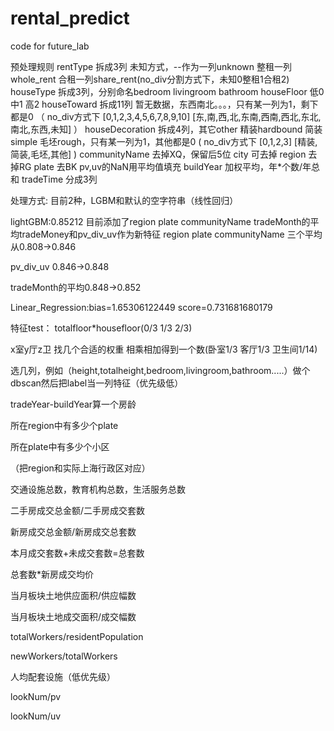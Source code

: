 # rental_predict
code for future_lab

预处理规则
rentType 拆成3列 未知方式，--作为一列unknown 整租一列whole_rent 合租一列share_rent(no_div分割方式下，未知0整租1合租2)
houseType 拆成3列，分别命名bedroom livingroom bathroom
houseFloor 低0 中1 高2
houseToward 拆成11列 暂无数据，东西南北。。。，只有某一列为1，剩下都是0
（
no_div方式下
[0,1,2,3,4,5,6,7,8,9,10]
[东,南,西,北,东南,西南,西北,东北,南北,东西,未知]
）
houseDecoration 拆成4列，其它other 精装hardbound 简装simple 毛坯rough，只有某一列为1，其他都是0
(
no_div方式下
[0,1,2,3]
[精装,简装,毛坯,其他]
)
communityName 去掉XQ，保留后5位
city 可去掉
region 去掉RG
plate 去BK
pv,uv的NaN用平均值填充
buildYear 加权平均，年*个数/年总和
tradeTime 分成3列


处理方式:
目前2种，LGBM和默认的空字符串（线性回归）

lightGBM:0.85212
目前添加了region plate communityName tradeMonth的平均tradeMoney和pv_div_uv作为新特征
region plate communityName 三个平均从0.808->0.846

pv_div_uv 0.846->0.848

tradeMonth的平均0.848->0.852

Linear_Regression:bias=1.65306122449 score=0.731681680179



特征test：
totalfloor*housefloor(0/3 1/3 2/3)

x室y厅z卫 找几个合适的权重 相乘相加得到一个数(卧室1/3 客厅1/3 卫生间1/14)

选几列，例如（height,totalheight,bedroom,livingroom,bathroom.....）做个dbscan然后把label当一列特征（优先级低）

tradeYear-buildYear算一个房龄

所在region中有多少个plate

所在plate中有多少个小区

（把region和实际上海行政区对应）

交通设施总数，教育机构总数，生活服务总数

二手房成交总金额/二手房成交套数

新房成交总金额/新房成交总套数

本月成交套数+未成交套数=总套数

总套数*新房成交均价

当月板块土地供应面积/供应幅数

当月板块土地成交面积/成交幅数

totalWorkers/residentPopulation

newWorkers/totalWorkers

人均配套设施（低优先级）

lookNum/pv

lookNum/uv

